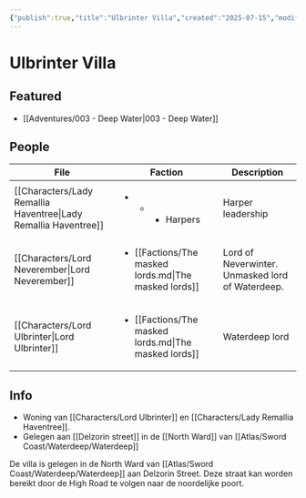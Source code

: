 ```yaml
---
{"publish":true,"title":"Ulbrinter Villa","created":"2025-07-15","modified":"2025-07-20T15:39:56.082+02:00","published":"2025-07-15","cssclasses":""}
---
```


# Ulbrinter Villa

## Featured
- [[Adventures/003 - Deep Water\|003 - Deep Water]]

## People
| File                                                                       | Faction                                                                       | Description                                      |
| -------------------------------------------------------------------------- | ----------------------------------------------------------------------------- | ------------------------------------------------ |
| [[Characters/Lady Remallia Haventree\|Lady Remallia Haventree]] | <ul><li><ul><li><ul><li>Harpers</li></ul></li></ul></li></ul>                 | Harper leadership                                |
| [[Characters/Lord Neverember\|Lord Neverember]]                 | <ul><li>[[Factions/The masked lords.md\\|The masked lords]]</li></ul> | Lord of Neverwinter. Unmasked lord of Waterdeep. |
| [[Characters/Lord Ulbrinter\|Lord Ulbrinter]]                   | <ul><li>[[Factions/The masked lords.md\\|The masked lords]]</li></ul> | Waterdeep lord                                   |

## Info
* Woning van [[Characters/Lord Ulbrinter]] en [[Characters/Lady Remallia Haventree]]. 
* Gelegen aan [[Delzorin street]] in de [[North Ward]] van [[Atlas/Sword Coast/Waterdeep/Waterdeep]]

De villa is gelegen in de North Ward van [[Atlas/Sword Coast/Waterdeep/Waterdeep]] aan Delzorin Street. Deze straat kan worden bereikt door de High Road te volgen naar de noordelijke poort.

